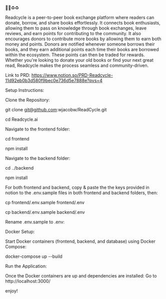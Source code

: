 📖📖♻️♻️

Readcycle is a peer-to-peer book exchange platform where readers can donate, borrow, and share books effortlessly. It connects book enthusiasts, allowing them to pass on knowledge through book exchanges, leave reviews, and earn points for contributing to the community. It also encourages donors to contribute more books by allowing them to earn both money and points. Donors are notified whenever someone borrows their books, and they earn additional points each time their books are borrowed within the ecosystem. These points can then be traded for rewards. Whether you're looking to donate your old books or find your next great read, Readcycle makes the process seamless and community-driven.

Link to PRD: https://www.notion.so/PRD-Readcycle-11d92eb0b3d580f9bec0e736d5e7888e?pvs=4

Setup Instructions:

Clone the Repository:

git clone git@github.com:wjacobw/ReadCycle.git

cd Readcycle.ai


Navigate to the frontend folder:

cd frontend

npm install

Navigate to the backend folder:

cd ../backend

npm install

For both frontend and backend, copy & paste the the keys provided in notion to the .env.sample files in both frontend and backend folders, then:

cp frontend/.env.sample frontend/.env

cp backend/.env.sample backend/.env

Rename .env.sample to .env:

Docker Setup:

Start Docker containers (frontend, backend, and database) using Docker Compose:

docker-compose up --build

Run the Application:

Once the Docker containers are up and dependencies are installed:
Go to http://localhost:3000/

enjoy!
